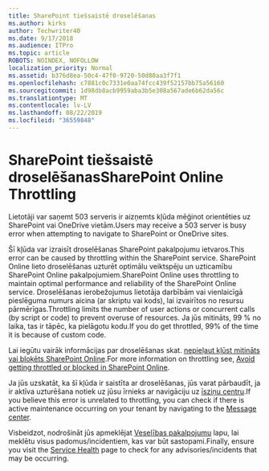 ```yaml
---
title: SharePoint tiešsaistē droselēšanas
ms.author: kirks
author: Techwriter40
ms.date: 9/17/2018
ms.audience: ITPro
ms.topic: article
ROBOTS: NOINDEX, NOFOLLOW
localization_priority: Normal
ms.assetid: b376d8ea-50c4-47f0-9720-50d80aa3f7f1
ms.openlocfilehash: c7881c0c7331e0aa74fcc439f52157bb75a56160
ms.sourcegitcommit: 1d98db8acb9959aba3b5e308a567ade6b62da56c
ms.translationtype: MT
ms.contentlocale: lv-LV
ms.lasthandoff: 08/22/2019
ms.locfileid: "36559848"
---
```

# <a name="sharepoint-online-throttling"></a><span data-ttu-id="52265-102">SharePoint tiešsaistē droselēšanas</span><span class="sxs-lookup"><span data-stu-id="52265-102">SharePoint Online Throttling</span></span>

<span data-ttu-id="52265-103">Lietotāji var saņemt 503 serveris ir aizņemts kļūda mēģinot orientēties uz SharePoint vai OneDrive vietām.</span><span class="sxs-lookup"><span data-stu-id="52265-103">Users may receive a 503 server is busy error when attempting to navigate to SharePoint or OneDrive sites.</span></span> 

<span data-ttu-id="52265-104">Šī kļūda var izraisīt droselēšanas SharePoint pakalpojumu ietvaros.</span><span class="sxs-lookup"><span data-stu-id="52265-104">This error can be caused by throttling within the SharePoint service.</span></span> <span data-ttu-id="52265-105">SharePoint Online lieto droselēšanas uzturēt optimālu veiktspēju un uzticamību SharePoint Online pakalpojumiem.</span><span class="sxs-lookup"><span data-stu-id="52265-105">SharePoint Online uses throttling to maintain optimal performance and reliability of the SharePoint Online service.</span></span> <span data-ttu-id="52265-106">Droselēšanas ierobežojumus lietotāja darbībām vai vienlaicīgā pieslēguma numurs aicina (ar skriptu vai kods), lai izvairītos no resursu pārmērīgas.</span><span class="sxs-lookup"><span data-stu-id="52265-106">Throttling limits the number of user actions or concurrent calls (by script or code) to prevent overuse of resources.</span></span> <span data-ttu-id="52265-107">Ja jūs mitināts, 99 % no laika, tas ir tāpēc, ka pielāgotu kodu.</span><span class="sxs-lookup"><span data-stu-id="52265-107">If you do get throttled, 99% of the time it is because of custom code.</span></span>

<span data-ttu-id="52265-108">Lai iegūtu vairāk informācijas par droselēšanas skat. [nepieļaut kļūst mitināts vai bloķēts SharePoint Online](https://docs.microsoft.com/sharepoint/dev/general-development/how-to-avoid-getting-throttled-or-blocked-in-sharepoint-online).</span><span class="sxs-lookup"><span data-stu-id="52265-108">For more information on throttling see, [Avoid getting throttled or blocked in SharePoint Online](https://docs.microsoft.com/sharepoint/dev/general-development/how-to-avoid-getting-throttled-or-blocked-in-sharepoint-online).</span></span>

<span data-ttu-id="52265-109">Ja jūs uzskatāt, ka šī kļūda ir saistīta ar droselēšanas, jūs varat pārbaudīt, ja ir aktīva uzturēšana notiek uz jūsu īrnieks ar navigāciju uz [īsziņu centru](https://portal.office.com/adminportal/home#/MessageCenter).</span><span class="sxs-lookup"><span data-stu-id="52265-109">If you believe this error is unrelated to throttling, you can check if there is active maintenance occurring on your tenant by navigating to the [Message center](https://portal.office.com/adminportal/home#/MessageCenter).</span></span>

 <span data-ttu-id="52265-110">Visbeidzot, nodrošināt jūs apmeklējat [Veselības pakalpojumu](https://portal.office.com/adminportal/home#/servicehealth) lapu, lai meklētu visus padomus/incidentiem, kas var būt sastopami.</span><span class="sxs-lookup"><span data-stu-id="52265-110">Finally, ensure you visit the [Service Health](https://portal.office.com/adminportal/home#/servicehealth) page to check for any advisories/incidents that may be occurring.</span></span>

